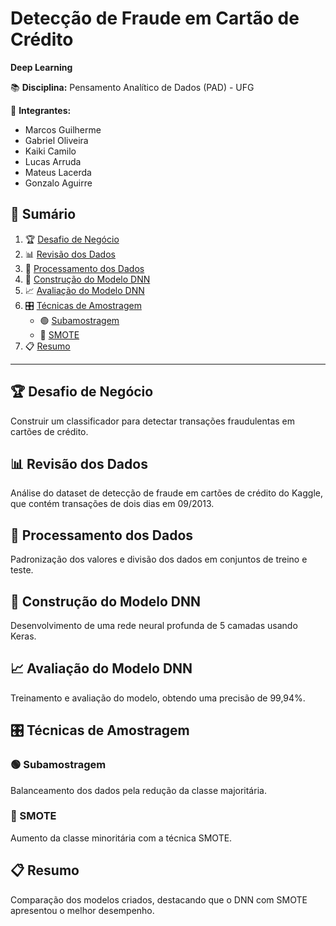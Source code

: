 
# Detecção de Fraude em Cartão de Crédito

**Deep Learning**

📚 **Disciplina:** Pensamento Analítico de Dados (PAD) - UFG

👥 **Integrantes:**
- Marcos Guilherme 
- Gabriel Oliveira 
- Kaiki Camilo 
- Lucas Arruda 
- Mateus Lacerda 
- Gonzalo Aguirre

## 📑 Sumário

1. 🏆 [Desafio de Negócio](#desafio-de-negócio)
2. 📊 [Revisão dos Dados](#revisão-dos-dados)
3. 🔧 [Processamento dos Dados](#processamento-dos-dados)
4. 🧠 [Construção do Modelo DNN](#construção-do-modelo-dnn)
5. 📈 [Avaliação do Modelo DNN](#avaliação-do-modelo-dnn)
6. 🎛️ [Técnicas de Amostragem](#técnicas-de-amostragem)
    - 🟢 [Subamostragem](#subamostragem)
    - 🔵 [SMOTE](#smote)
7. 📋 [Resumo](#resumo)

---

## 🏆 Desafio de Negócio
Construir um classificador para detectar transações fraudulentas em cartões de crédito.

## 📊 Revisão dos Dados
Análise do dataset de detecção de fraude em cartões de crédito do Kaggle, que contém transações de dois dias em 09/2013.

## 🔧 Processamento dos Dados
Padronização dos valores e divisão dos dados em conjuntos de treino e teste.

## 🧠 Construção do Modelo DNN
Desenvolvimento de uma rede neural profunda de 5 camadas usando Keras.

## 📈 Avaliação do Modelo DNN
Treinamento e avaliação do modelo, obtendo uma precisão de 99,94%.

## 🎛️ Técnicas de Amostragem
### 🟢 Subamostragem
Balanceamento dos dados pela redução da classe majoritária.

### 🔵 SMOTE
Aumento da classe minoritária com a técnica SMOTE.

## 📋 Resumo
Comparação dos modelos criados, destacando que o DNN com SMOTE apresentou o melhor desempenho.
